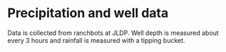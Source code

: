 # Precipitation and well data
Data is collected from ranchbots at JLDP. Well depth is measured about every 3 hours and rainfall is measured with a tipping bucket.
